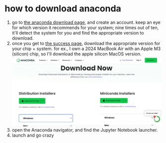 # how to download anaconda

1. go to [the anaconda download page](https://www.anaconda.com/download), and create an account. keep an eye for which version it recommends for your system; nine times out of ten, it'll detect the system for you and find the appropriate version to download.
2. once you get to [the success page](https://www.anaconda.com/download/success), download the appropriate version for your chip + system. for ex., I own a 2024 MacBook Air with an Apple M3 (silicon) chip, so I'll download the apple silicon MacOS version. ![Anaconda download page after successful account generation/login.](step1n2.png)
3. open the Anaconda navigator, and find the Jupyter Notebook launcher.
4. launch and go crazy
